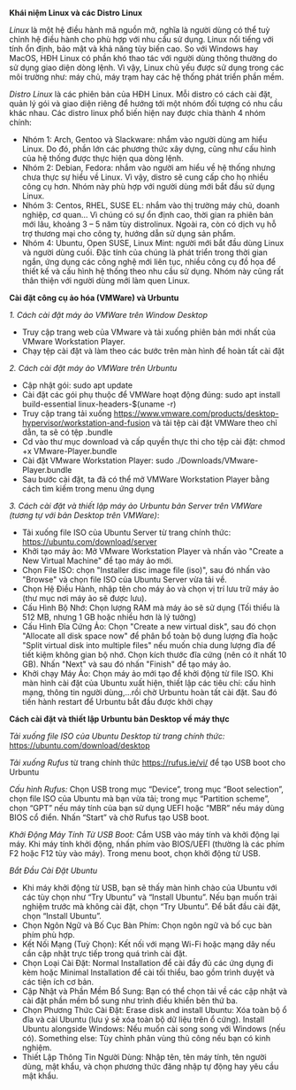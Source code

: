 **Khái niệm Linux và các Distro Linux**

*Linux* là một hệ điều hành mã nguồn mở, nghĩa là người dùng có thể tuỳ chỉnh hệ điều hành cho phù hợp với nhu cầu sử dụng. Linux nổi tiếng với tính ổn định, bảo mật và khả năng tùy biến cao. So với Windows hay MacOS, HĐH Linux có phần khó thao tác với người dùng thông thường do sử dụng giao diện dòng lệnh. Vì vậy, Linux chủ yếu được sử dụng trong các môi trường như: máy chủ, máy trạm hay các hệ thống phát triển phần mềm.

*Distro Linux* là các phiên bản của HĐH Linux. Mỗi distro có cách cài đặt, quản lý gói và giao diện riêng để hướng tới một nhóm đối tượng có nhu cầu khác nhau. Các distro linux phổ biến hiện nay được chia thành 4 nhóm chính:

- Nhóm 1: Arch, Gentoo và Slackware: nhắm vào người dùng am hiểu Linux. Do đó, phần lớn các phương thức xây dựng, cũng như cấu hình của hệ thống được thực hiện qua dòng lệnh.
- Nhóm 2: Debian, Fedora: nhắm vào người am hiểu về hệ thống nhưng chưa thực sự hiểu về Linux. Vì vậy, distro sẽ cung cấp cho họ nhiều công cụ hơn. Nhóm này phù hợp với người dùng mới bắt đầu sử dụng Linux. 
- Nhóm 3: Centos, RHEL, SUSE EL: nhắm vào thị trường máy chủ, doanh nghiệp, cơ quan… Vì chúng có sự ổn định cao, thời gian ra phiên bản mới lâu, khoảng 3 – 5 năm tùy distrolinux. Ngoài ra, còn có dịch vụ hỗ trợ thương mại cho công ty, hướng dẫn sử dụng sản phẩm.
- Nhóm 4: Ubuntu, Open SUSE, Linux Mint: người mới bắt đầu dùng Linux và người dùng cuối. Đặc tính của chúng là phát triển trong thời gian ngắn, ứng dụng các công nghệ mới liên tục, nhiều công cụ đồ họa để thiết kế và cấu hình hệ thống theo nhu cầu sử dụng. Nhóm này cũng rất thân thiện với người dùng mới làm quen Linux.

**Cài đặt công cụ ảo hóa (VMWare) và Urbuntu**

*1. Cách cài đặt máy ảo VMWare trên Window Desktop*
- Truy cập trang web của VMware và tải xuống phiên bản mới nhất của VMware Workstation Player.
- Chạy tệp cài đặt và làm theo các bước trên màn hình để hoàn tất cài đặt

*2. Cách cài đặt máy ảo VMWare trên Urbuntu*
- Cập nhật gói: sudo apt update
- Cài đặt các gói phụ thuộc để VMWare hoạt động đúng: sudo apt install build-essential linux-headers-$(uname -r)
- Truy cập trang tải xuống https://www.vmware.com/products/desktop-hypervisor/workstation-and-fusion và tải tệp cài đặt VMWare theo chỉ dẫn, ta sẽ có tệp .bundle
- Cd vào thư mục download và cấp quyền thực thi cho tệp cài đặt: chmod +x VMware-Player.bundle
- Cài đặt VMware Workstation Player: sudo ./Downloads/VMware-Player.bundle
- Sau bước cài đặt, ta đã có thể mở VMWare Workstation Player bằng cách tìm kiếm trong menu ứng dụng
  
*3. Cách cài đặt và thiết lập máy ảo Urbuntu bản Server trên VMWare (tương tự với bản Desktop trên VMWare)*:
- Tải xuống file ISO của Ubuntu Server từ trang chính thức: https://ubuntu.com/download/server
- Khởi tạo máy ảo: Mở VMware Workstation Player và nhấn vào "Create a New Virtual Machine" để tạo máy ảo mới.
- Chọn File ISO: chọn "Installer disc image file (iso)", sau đó nhấn vào "Browse" và chọn file ISO của Ubuntu Server vừa tải về.
- Chọn Hệ Điều Hành, nhập tên cho máy ảo và chọn vị trí lưu trữ máy ảo (thư mục nơi máy ảo sẽ được lưu).
- Cấu Hình Bộ Nhớ: Chọn lượng RAM mà máy ảo sẽ sử dụng (Tối thiểu là 512 MB, nhưng 1 GB hoặc nhiều hơn là lý tưởng)
- Cấu Hình Đĩa Cứng Ảo: Chọn "Create a new virtual disk", sau đó chọn "Allocate all disk space now" để phân bổ toàn bộ dung lượng đĩa hoặc "Split virtual disk into multiple files" nếu muốn chia dung lượng đĩa để tiết kiệm không gian bộ nhớ. Chọn kích thước đĩa cứng (nên có ít nhất 10 GB). Nhấn "Next" và sau đó nhấn "Finish" để tạo máy ảo.
- Khởi chạy Máy Ảo: Chọn máy ảo mới tạo để khởi động từ file ISO. Khi màn hình cài đặt của Ubuntu xuất hiện, thiết lập các tiêu chí: cấu hình mạng, thông tin người dùng,...rồi chờ Urbuntu hoàn tất cài đặt. Sau đó tiến hành restart để Urbuntu bắt đầu được khởi chạy

**Cách cài đặt và thiết lập Urbuntu bản Desktop về máy thực**

*Tải xuống file ISO của Ubuntu Desktop từ trang chính thức:* https://ubuntu.com/download/desktop

*Tải xuống Rufus* từ trang chính thức https://rufus.ie/vi/ để tạo USB boot cho Urbuntu

*Cấu hình Rufus:* Chọn USB trong mục “Device”, trong mục “Boot selection”, chọn file ISO của Ubuntu mà bạn vừa tải; trong mục “Partition scheme”, chọn “GPT” nếu máy tính của bạn sử dụng UEFI hoặc “MBR” nếu máy dùng BIOS cổ điển. Nhấn “Start” và chờ Rufus tạo USB boot.

*Khởi Động Máy Tính Từ USB Boot:* Cắm USB vào máy tính và khởi động lại máy. Khi máy tính khởi động, nhấn phím vào BIOS/UEFI (thường là các phím F2 hoặc F12 tùy vào máy). Trong menu boot, chọn khởi động từ USB.

*Bắt Đầu Cài Đặt Ubuntu*
- Khi máy khởi động từ USB, bạn sẽ thấy màn hình chào của Ubuntu với các tùy chọn như “Try Ubuntu” và “Install Ubuntu”. Nếu bạn muốn trải nghiệm trước mà không cài đặt, chọn “Try Ubuntu”. Để bắt đầu cài đặt, chọn “Install Ubuntu”.
- Chọn Ngôn Ngữ và Bố Cục Bàn Phím: Chọn ngôn ngữ và bố cục bàn phím phù hợp.
- Kết Nối Mạng (Tuỳ Chọn): Kết nối với mạng Wi-Fi hoặc mạng dây nếu cần cập nhật trực tiếp trong quá trình cài đặt.
- Chọn Loại Cài Đặt: Normal Installation để cài đầy đủ các ứng dụng đi kèm hoặc Minimal Installation để cài tối thiểu, bao gồm trình duyệt và các tiện ích cơ bản.
- Cập Nhật và Phần Mềm Bổ Sung: Bạn có thể chọn tải về các cập nhật và cài đặt phần mềm bổ sung như trình điều khiển bên thứ ba.
- Chọn Phương Thức Cài Đặt:
Erase disk and install Ubuntu: Xóa toàn bộ ổ đĩa và cài Ubuntu (lưu ý sẽ xóa toàn bộ dữ liệu trên ổ cứng).
Install Ubuntu alongside Windows: Nếu muốn cài song song với Windows (nếu có).
Something else: Tùy chỉnh phân vùng thủ công nếu bạn có kinh nghiệm.
- Thiết Lập Thông Tin Người Dùng: Nhập tên, tên máy tính, tên người dùng, mật khẩu, và chọn phương thức đăng nhập tự động hay yêu cầu mật khẩu.
